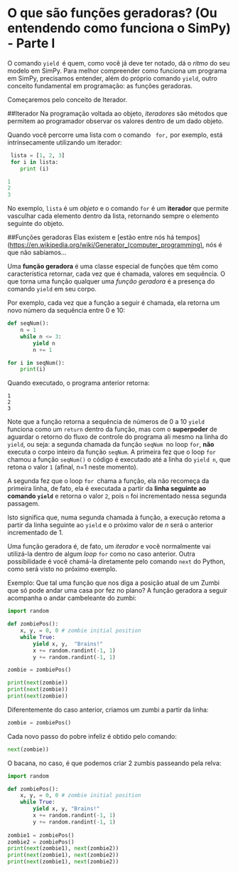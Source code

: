 # O que são funções geradoras? (Ou entendendo como funciona o SimPy) - Parte I

O comando `yield `é quem, como você já deve ter notado, dá o _ritmo_ do seu modelo em SimPy. Para melhor compreender como funciona um programa em SimPy, precisamos entender, além do próprio comando `yield`, outro conceito fundamental em programação: as funções geradoras.

Começaremos pelo conceito de Iterador.

##Iterador
Na programação voltada ao objeto, *iteradores* são métodos que permitem ao programador observar os valores dentro de um dado objeto.

<!---
esta seção está bem confusa, rever

Só joguei uns conceitos. AInda não sei como apresentar isso de modo didático
--->

Quando você percorre uma lista com o comando ```
for,```
 por exemplo, está intrinsecamente utilizando um iterador:
```python
 lista = [1, 2, 3]
 for i in lista:
    print (i)

1
2
3
```
No exemplo, ```lista``` é um *objeto* e o comando ```for``` é um **iterador** que permite vasculhar cada elemento dentro da lista, retornando sempre o elemento seguinte do objeto.

##Funções geradoras
Elas existem e [estão entre nós há tempos](https://en.wikipedia.org/wiki/Generator_(computer_programming), nós é que não sabíamos...

Uma **função geradora** é uma classe especial de funções que têm como característica retornar, cada vez que é chamada, valores em sequência. O que torna uma função qualquer uma *função geradora* é a presença do comando ```yield``` em seu corpo.

Por exemplo, cada vez que a função a seguir é chamada, ela retorna um novo número da sequência entre 0 e 10:
```python
def seqNum():
    n = 1
    while n <= 3:
        yield n
        n += 1

for i in seqNum():
    print(i)
```
Quando executado, o programa anterior retorna:
```
1
2
3
```

Note que a função retorna a sequência de números de 0 a 10 ```yield``` funciona como um ```return``` dentro da função, mas com o **superpoder** de aguardar o retorno do fluxo de controle do programa ali mesmo na linha do ```yield```, ou seja: a segunda chamada da função `seqNum `no loop `for`, **não** executa o corpo inteiro da função `seqNum`.
A primeira fez que o loop `for `chamou a função `seqNum()` o código é executado até a linha do `yield n`, que retona o valor `1` (afinal, n=1 neste momento).

A segunda fez que o loop `for `chama a função, ela não recomeça da primeira linha, de fato, ela é executada a partir da **linha seguinte ao comando `yield`** e retorna o valor `2`, pois `n` foi incrementado nessa segunda passagem.

Isto significa que, numa segunda chamada à função, a execução retoma a partir da linha seguinte ao ```yield``` e o próximo valor de *n* será o anterior incrementado de 1.

Uma função geradora é, de fato, um *iterador* e você normalmente vai utilizá-la dentro de algum *loop* ```for``` como no caso anterior. Outra possibilidade é você chamá-la diretamente pelo comando ```next``` do Python, como será visto no próximo exemplo.  

Exemplo: Que tal uma função que nos diga a posição atual de um Zumbi que só pode andar uma casa por fez no plano? A função geradora a seguir acompanha o andar cambeleante do zumbi:
```python
import random

def zombiePos():
    x, y, = 0, 0 # zombie initial position
    while True:
        yield x, y,  "Brains!"
        x += random.randint(-1, 1)
        y += random.randint(-1, 1)

zombie = zombiePos()

print(next(zombie))
print(next(zombie))
print(next(zombie))
```
Diferentemente do caso anterior, criamos um zumbi a partir da linha:
```python
zombie = zombiePos()
```
Cada novo passo do pobre infeliz é obtido pelo comando:
```python
next(zombie))
```

O bacana, no caso, é que podemos criar 2 zumbis passeando pela relva:

```python
import random

def zombiePos():
    x, y, = 0, 0 # zombie initial position
    while True:
        yield x, y, "Brains!"
        x += random.randint(-1, 1)
        y += random.randint(-1, 1)
        
zombie1 = zombiePos()
zombie2 = zombiePos()
print(next(zombie1), next(zombie2))
print(next(zombie1), next(zombie2))
print(next(zombie1), next(zombie2))
```

